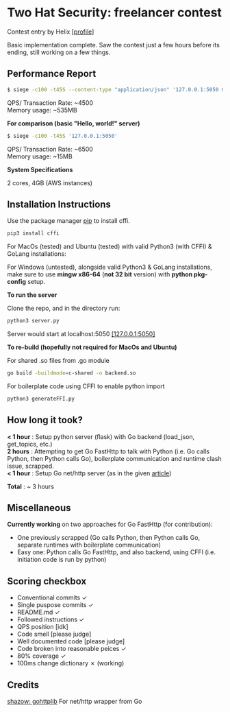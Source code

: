 # Two Hat Security: freelancer contest

Contest entry by Helix [[profile]](https://www.freelancer.com/u/astaroht)

Basic implementation complete. Saw the contest just a few hours before its ending, still working on a few things.
## Performance Report

```bash
$ siege -c100 -t45S --content-type "application/json" '127.0.0.1:5050 GET {"text": "test 1"}'
```   


QPS/ Transaction Rate:  ~4500  
Memory usage:           ~535MB     
     


**For comparison (basic "Hello, world!" server)**  

```bash
$ siege -c100 -t45S '127.0.0.1:5050'
```

QPS/ Transaction Rate:  ~6500  
Memory usage:           ~15MB   

**System Specifications**   

2 cores, 4GB (AWS instances)  


 
## Installation Instructions

Use the package manager [pip](https://pip.pypa.io/en/stable/) to install cffi.

```bash
pip3 install cffi
```  

For MacOs (tested) and Ubuntu (tested) with valid Python3 (with CFFI) & GoLang installations:   

For Windows (untested), alongside valid Python3 & GoLang installations, make sure to use **mingw x86-64** (**not 32 bit** version) with **python pkg-config** setup.   


**To run the server**  

Clone the repo, and in the directory run:

```bash
python3 server.py
```  
Server would start at localhost:5050 [[127.0.0.1:5050]](127.0.0.1:5050)   

**To re-build (hopefully not required for MacOs and Ubuntu)**    

For shared .so files from .go module  

```bash
go build -buildmode=c-shared -o backend.so
```

For boilerplate code using CFFI to enable python import  

```bash
python3 generateFFI.py
```
## How long it took?
**< 1 hour** :  Setup python server (flask) with Go backend (load_json, get_topics, etc.)  
**2 hours**  :    Attempting to get Go FastHttp to talk with Python (i.e. Go calls Python, then Python calls Go), boilerplate communication and runtime clash issue, scrapped.  
**< 1 hour** :  Setup Go net/http server (as in the given [article](https://blog.heroku.com/see_python_see_python_go_go_python_go))  

**Total** : ~ 3 hours  


## Miscellaneous


**Currently working** on two approaches for Go FastHttp (for contribution):
* One previously scrapped (Go calls Python, then Python calls Go, separate runtimes with boilerplate communication)
* Easy one: Python calls Go FastHttp, and also backend, using CFFI (i.e. initiation code is run by python)

## Scoring checkbox
* Conventional commits ✓
* Single puspose commits ✓
* README.md ✓
* Followed instructions ✓
* QPS position [idk]
* Code smell [please judge]
* Well documented code [please judge]
* Code broken into reasonable peices ✓
* 80% coverage ✓
* 100ms change dictionary ✗ (working)


## Credits

[shazow: gohttplib](https://github.com/shazow/gohttplib) For net/http wrapper from Go